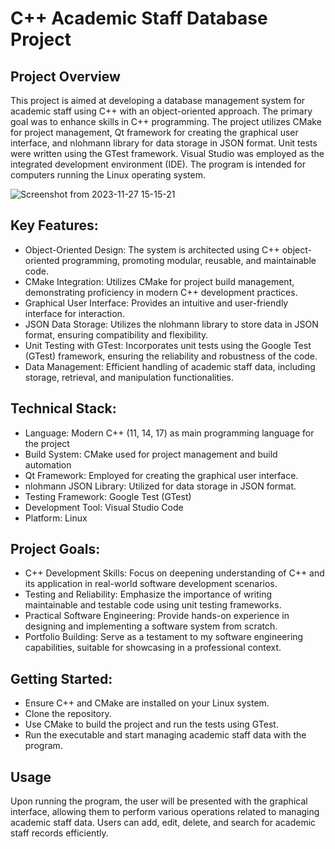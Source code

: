 # C++ Academic Staff Database Project
## Project Overview
This project is aimed at developing a database management system for academic staff using C++ with an object-oriented approach. The primary goal was to enhance skills in C++ programming. The project utilizes CMake for project management, Qt framework for creating the graphical user interface, and nlohmann library for data storage in JSON format. Unit tests were written using the GTest framework. Visual Studio was employed as the integrated development environment (IDE). The program is intended for computers running the Linux operating system.

![Screenshot from 2023-11-27 15-15-21](https://github.com/Aleksiiej/university-db/assets/94867075/904b4e28-5288-4c02-90da-e4b6f77c9140)

## Key Features:
- Object-Oriented Design: The system is architected using C++ object-oriented programming, promoting modular, reusable, and maintainable code.
- CMake Integration: Utilizes CMake for project build management, demonstrating proficiency in modern C++ development practices.
- Graphical User Interface: Provides an intuitive and user-friendly interface for interaction.
- JSON Data Storage: Utilizes the nlohmann library to store data in JSON format, ensuring compatibility and flexibility.
- Unit Testing with GTest: Incorporates unit tests using the Google Test (GTest) framework, ensuring the reliability and robustness of the code.
- Data Management: Efficient handling of academic staff data, including storage, retrieval, and manipulation functionalities.

## Technical Stack:
- Language: Modern C++ (11, 14, 17) as main programming language for the project
- Build System: CMake used for project management and build automation
- Qt Framework: Employed for creating the graphical user interface.
- nlohmann JSON Library: Utilized for data storage in JSON format.
- Testing Framework: Google Test (GTest)
- Development Tool: Visual Studio Code
- Platform: Linux

## Project Goals:
- C++ Development Skills: Focus on deepening understanding of C++ and its application in real-world software development scenarios.
- Testing and Reliability: Emphasize the importance of writing maintainable and testable code using unit testing frameworks.
- Practical Software Engineering: Provide hands-on experience in designing and implementing a software system from scratch.
- Portfolio Building: Serve as a testament to my software engineering capabilities, suitable for showcasing in a professional context.

## Getting Started:
- Ensure C++ and CMake are installed on your Linux system.
- Clone the repository.
- Use CMake to build the project and run the tests using GTest.
- Run the executable and start managing academic staff data with the program.

## Usage
Upon running the program, the user will be presented with the graphical interface, allowing them to perform various operations related to managing academic staff data. Users can add, edit, delete, and search for academic staff records efficiently.
